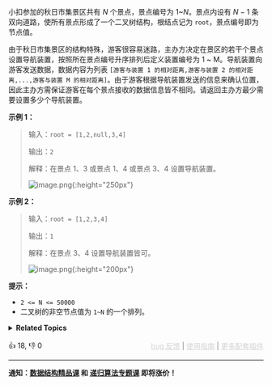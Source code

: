 小扣参加的秋日市集景区共有 $N$ 个景点，景点编号为 $1$~$N$。景点内设有 $N-1$ 条双向道路，使所有景点形成了一个二叉树结构，根结点记为 `root`，景点编号即为节点值。

由于秋日市集景区的结构特殊，游客很容易迷路，主办方决定在景区的若干个景点设置导航装置，按照所在景点编号升序排列后定义装置编号为 1 ~ M。导航装置向游客发送数据，数据内容为列表 `[游客与装置 1 的相对距离,游客与装置 2 的相对距离,...,游客与装置 M 的相对距离]`。由于游客根据导航装置发送的信息来确认位置，因此主办方需保证游客在每个景点接收的数据信息皆不相同。请返回主办方最少需要设置多少个导航装置。

**示例 1：**

> 输入：`root = [1,2,null,3,4]`
>
> 输出：`2`
>
> 解释：在景点 1、3 或景点 1、4 或景点 3、4 设置导航装置。
>
> ![image.png](https://pic.leetcode-cn.com/1597996812-tqrgwu-image.png){:height="250px"}

**示例 2：**

> 输入：`root = [1,2,3,4]`
>
> 输出：`1`
>
> 解释：在景点 3、4 设置导航装置皆可。
>
> ![image.png](https://pic.leetcode-cn.com/1597996826-EUQRyz-image.png){:height="200px"}

**提示：**
- `2 <= N <= 50000`
- 二叉树的非空节点值为 `1~N` 的一个排列。

<details><summary><strong>Related Topics</strong></summary>树 | 动态规划 | 二叉树</details><br>

<div>👍 18, 👎 0<span style='float: right;'><span style='color: gray;'><a href='https://github.com/labuladong/fucking-algorithm/discussions/939' target='_blank' style='color: lightgray;text-decoration: underline;'>bug 反馈</a> | <a href='https://labuladong.gitee.io/article/fname.html?fname=jb插件简介' target='_blank' style='color: lightgray;text-decoration: underline;'>使用指南</a> | <a href='https://labuladong.github.io/algo/images/others/%E5%85%A8%E5%AE%B6%E6%A1%B6.jpg' target='_blank' style='color: lightgray;text-decoration: underline;'>更多配套插件</a></span></span></div>

<div id="labuladong"><hr>

**通知：[数据结构精品课](https://aep.h5.xeknow.com/s/1XJHEO) 和 [递归算法专题课](https://aep.xet.tech/s/3YGcq3) 即将涨价！**

</div>



